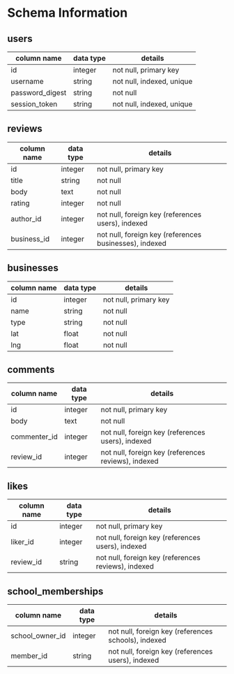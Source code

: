# Schema Information

## users
column name     | data type | details
----------------|-----------|-----------------------
id              | integer   | not null, primary key
username        | string    | not null, indexed, unique
password_digest | string    | not null
session_token   | string    | not null, indexed, unique


## reviews
column name | data type | details
------------|-----------|-----------------------
id          | integer   | not null, primary key
title       | string    | not null
body        | text      | not null
rating      | integer   | not null
author_id   | integer   | not null, foreign key (references users), indexed
business_id | integer   | not null, foreign key (references businesses), indexed

## businesses
column name     | data type | details
----------------|-----------|-----------------------
id              | integer   | not null, primary key
name            | string    | not null
type            | string    | not null
lat             | float     | not null
lng             | float     | not null

## comments
column name | data type | details
------------|-----------|-----------------------
id          | integer   | not null, primary key
body        | text      | not null
commenter_id| integer   | not null, foreign key (references users), indexed
review_id   | integer   | not null, foreign key (references reviews), indexed

## likes
column name | data type | details
------------|-----------|-----------------------
id          | integer   | not null, primary key
liker_id    | integer   | not null, foreign key (references users), indexed
review_id   | string    | not null, foreign key (references reviews), indexed

## school_memberships
column name    | data type | details
---------------|-----------|-----------------------
school_owner_id| integer   | not null, foreign key (references schools), indexed
member_id      | string    | not null, foreign key (references users), indexed
